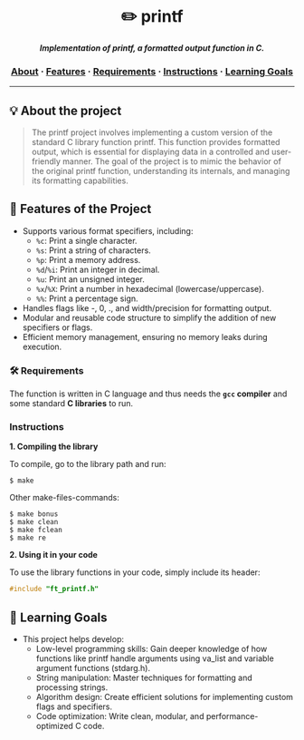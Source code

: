 <h1 align="center">
	✏️ printf
</h1>

<p align="center">
	<b><i>Implementation of printf, a formatted output function in C.</i></b><br>
</p>

<h3 align="center">
    <a href="#about-the-project">About</a>
    <span> · </span>
    <a href="#features-of-the-project">Features</a>
    <span> · </span>
    <a href="#🛠️-requirements">Requirements</a>
    <span> · </span>
    <a href="#instructions">Instructions</a>
    <span> · </span>
    <a href="#learning-goals">Learning Goals</a>
</h3>


---

## 💡 About the project

> The printf project involves implementing a custom version of the standard C library function printf. This function provides formatted output, which is essential for displaying data in a controlled and user-friendly manner. The goal of the project is to mimic the behavior of the original printf function, understanding its internals, and managing its formatting capabilities.


## 🌟 Features of the Project

- Supports various format specifiers, including:
	- `%c`: Print a single character.
	- `%s`: Print a string of characters.
	- `%p`: Print a memory address.
	- `%d`/`%i`: Print an integer in decimal.
	- `%u`: Print an unsigned integer.
	- `%x`/`%X`: Print a number in hexadecimal (lowercase/uppercase).
	- `%%`: Print a percentage sign.
- Handles flags like -, 0, ., and width/precision for formatting output.
- Modular and reusable code structure to simplify the addition of new specifiers or flags.
- Efficient memory management, ensuring no memory leaks during execution.


### 🛠️ Requirements

The function is written in C language and thus needs the **`gcc` compiler** and some standard **C libraries** to run.

### Instructions

**1. Compiling the library**

To compile, go to the library path and run:

```shell
$ make
```

Other make-files-commands:
```shell
$ make bonus
$ make clean
$ make fclean
$ make re
```
**2. Using it in your code**

To use the library functions in your code, simply include its header:

```C
#include "ft_printf.h"
```

## 🎯 Learning Goals
- This project helps develop:
	- Low-level programming skills: Gain deeper knowledge of how functions like printf handle arguments using va_list and variable argument functions (stdarg.h).
	- String manipulation: Master techniques for formatting and processing strings.
	- Algorithm design: Create efficient solutions for implementing custom flags and specifiers.
	- Code optimization: Write clean, modular, and performance-optimized C code.
